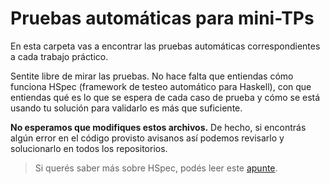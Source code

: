 # Pruebas automáticas para mini-TPs

En esta carpeta vas a encontrar las pruebas automáticas correspondientes a cada trabajo práctico.

Sentite libre de mirar las pruebas. No hace falta que entiendas cómo funciona HSpec (framework de testeo automático para Haskell), con que entiendas qué es lo que se espera de cada caso de prueba y cómo se está usando tu solución para validarlo es más que suficiente.

**No esperamos que modifiques estos archivos.** De hecho, si encontrás algún error en el código provisto avisanos así podemos revisarlo y solucionarlo en todos los repositorios.

> Si querés saber más sobre HSpec, podés leer este [apunte](https://docs.google.com/document/d/17EPSZSw7oY_Rv2VjEX2kMZDFklMOcDVVxyve9HSG0mE/edit#).